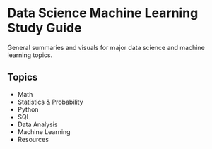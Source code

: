 # Data Science Machine Learning Study Guide

General summaries and visuals for major data science and machine learning topics.

## Topics
* Math
* Statistics & Probability
* Python
* SQL
* Data Analysis
* Machine Learning
* Resources



